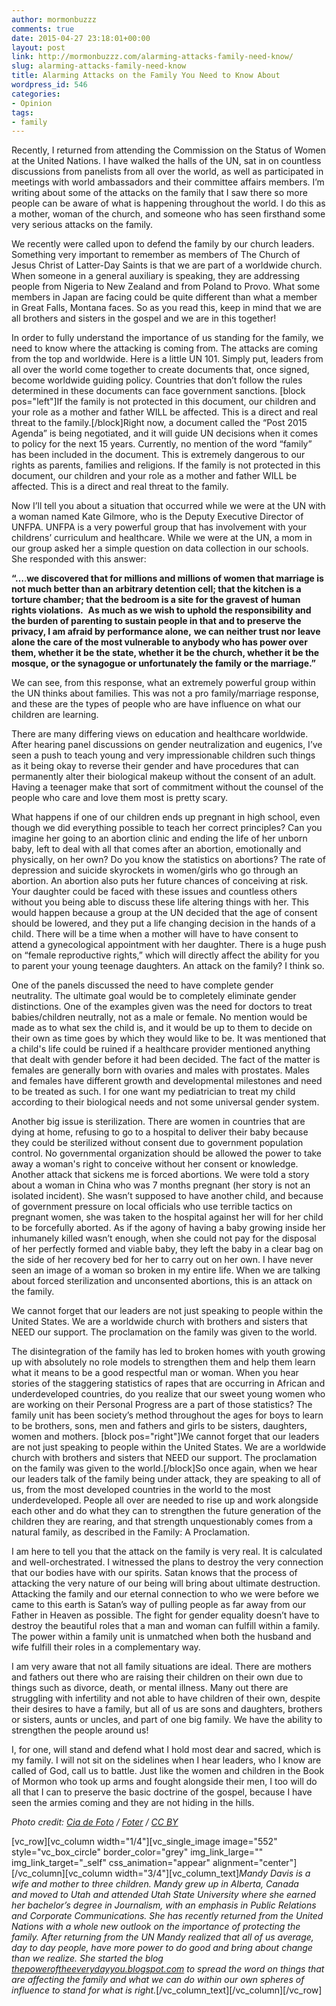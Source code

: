 ```yaml
---
author: mormonbuzzz
comments: true
date: 2015-04-27 23:18:01+00:00
layout: post
link: http://mormonbuzzz.com/alarming-attacks-family-need-know/
slug: alarming-attacks-family-need-know
title: Alarming Attacks on the Family You Need to Know About
wordpress_id: 546
categories:
- Opinion
tags:
- family
---
```


Recently, I returned from attending the Commission on the Status of Women at the United Nations. I have walked the halls of the UN, sat in on countless discussions from panelists from all over the world, as well as participated in meetings with world ambassadors and their committee affairs members. I’m writing about some of the attacks on the family that I saw there so more people can be aware of what is happening throughout the world. I do this as a mother, woman of the church, and someone who has seen firsthand some very serious attacks on the family.




We recently were called upon to defend the family by our church leaders. Something very important to remember as members of The Church of Jesus Christ of Latter-Day Saints is that we are part of a worldwide church. When someone in a general auxiliary is speaking, they are addressing people from Nigeria to New Zealand and from Poland to Provo. What some members in Japan are facing could be quite different than what a member in Great Falls, Montana faces. So as you read this, keep in mind that we are all brothers and sisters in the gospel and we are in this together!




In order to fully understand the importance of us standing for the family, we need to know where the attacking is coming from. The attacks are coming from the top and worldwide. Here is a little UN 101. Simply put, leaders from all over the world come together to create documents that, once signed, become worldwide guiding policy. Countries that don’t follow the rules determined in these documents can face government sanctions. [block pos="left"]If the family is not protected in this document, our children and your role as a mother and father WILL be affected. This is a direct and real threat to the family.[/block]Right now, a document called the “Post 2015 Agenda” is being negotiated, and it will guide UN decisions when it comes to policy for the next 15 years. Currently, no mention of the word “family” has been included in the document. This is extremely dangerous to our rights as parents, families and religions. If the family is not protected in this document, our children and your role as a mother and father WILL be affected. This is a direct and real threat to the family.




Now I’ll tell you about a situation that occurred while we were at the UN with a woman named Kate Gilmore, who is the Deputy Executive Director of UNFPA. UNFPA is a very powerful group that has involvement with your childrens’ curriculum and healthcare. While we were at the UN, a mom in our group asked her a simple question on data collection in our schools. She responded with this answer:




**“…**.**we discovered that for millions and millions of women that marriage is not much better than an arbitrary detention cell; that the kitchen is a torture chamber; that the bedroom is a site for the gravest of human rights violations.**  **As much as we wish to uphold the responsibility and the burden of parenting to sustain people in that and to preserve the privacy, I am afraid by performance alone,** **we can neither trust nor leave alone the care of the most vulnerable to anybody who has power over them, whether it be the state, whether it be the church, whether it be the mosque, or the synagogue or unfortunately the family or the marriage.”**




We can see, from this response, what an extremely powerful group within the UN thinks about families. This was not a pro family/marriage response, and these are the types of people who are have influence on what our children are learning.




There are many differing views on education and healthcare worldwide. After hearing panel discussions on gender neutralization and eugenics, I’ve seen a push to teach young and very impressionable children such things as it being okay to reverse their gender and have procedures that can permanently alter their biological makeup without the consent of an adult. Having a teenager make that sort of commitment without the counsel of the people who care and love them most is pretty scary.




What happens if one of our children ends up pregnant in high school, even though we did everything possible to teach her correct principles? Can you imagine her going to an abortion clinic and ending the life of her unborn baby, left to deal with all that comes after an abortion, emotionally and physically, on her own? Do you know the statistics on abortions? The rate of depression and suicide skyrockets in women/girls who go through an abortion. An abortion also puts her future chances of conceiving at risk. Your daughter could be faced with these issues and countless others without you being able to discuss these life altering things with her. This would happen because a group at the UN decided that the age of consent should be lowered, and they put a life changing decision in the hands of a child. There will be a time when a mother will have to have consent to attend a gynecological appointment with her daughter. There is a huge push on “female reproductive rights,” which will directly affect the ability for you to parent your young teenage daughters. An attack on the family? I think so.




One of the panels discussed the need to have complete gender neutrality. The ultimate goal would be to completely eliminate gender distinctions. One of the examples given was the need for doctors to treat babies/children neutrally, not as a male or female. No mention would be made as to what sex the child is, and it would be up to them to decide on their own as time goes by which they would like to be. It was mentioned that a child's life could be ruined if a healthcare provider mentioned anything that dealt with gender before it had been decided. The fact of the matter is females are generally born with ovaries and males with prostates. Males and females have different growth and developmental milestones and need to be treated as such. I for one want my pediatrician to treat my child according to their biological needs and not some universal gender system.




Another big issue is sterilization. There are women in countries that are dying at home, refusing to go to a hospital to deliver their baby because they could be sterilized without consent due to government population control. No governmental organization should be allowed the power to take away a woman's right to conceive without her consent or knowledge. Another attack that sickens me is forced abortions. We were told a story about a woman in China who was 7 months pregnant (her story is not an isolated incident). She wasn’t supposed to have another child, and because of government pressure on local officials who use terrible tactics on pregnant women, she was taken to the hospital against her will for her child to be forcefully aborted. As if the agony of having a baby growing inside her inhumanely killed wasn’t enough, when she could not pay for the disposal of her perfectly formed and viable baby, they left the baby in a clear bag on the side of her recovery bed for her to carry out on her own. I have never seen an image of a woman so broken in my entire life. When we are talking about forced sterilization and unconsented abortions, this is an attack on the family.




We cannot forget that our leaders are not just speaking to people within the United States. We are a worldwide church with brothers and sisters that NEED our support. The proclamation on the family was given to the world.




The disintegration of the family has led to broken homes with youth growing up with absolutely no role models to strengthen them and help them learn what it means to be a good respectful man or woman. When you hear stories of the staggering statistics of rapes that are occurring in African and underdeveloped countries, do you realize that our sweet young women who are working on their Personal Progress are a part of those statistics? The family unit has been society’s method throughout the ages for boys to learn to be brothers, sons, men and fathers and girls to be sisters, daughters, women and mothers. [block pos="right"]We cannot forget that our leaders are not just speaking to people within the United States. We are a worldwide church with brothers and sisters that NEED our support. The proclamation on the family was given to the world.[/block]So once again, when we hear our leaders talk of the family being under attack, they are speaking to all of us, from the most developed countries in the world to the most underdeveloped. People all over are needed to rise up and work alongside each other and do what they can to strengthen the future generation of the children they are rearing, and that strength unquestionably comes from a natural family, as described in the Family: A Proclamation.




I am here to tell you that the attack on the family is very real. It is calculated and well-orchestrated. I witnessed the plans to destroy the very connection that our bodies have with our spirits. Satan knows that the process of attacking the very nature of our being will bring about ultimate destruction. Attacking the family and our eternal connection to who we were before we came to this earth is Satan’s way of pulling people as far away from our Father in Heaven as possible. The fight for gender equality doesn’t have to destroy the beautiful roles that a man and woman can fulfill within a family. The power within a family unit is unmatched when both the husband and wife fulfill their roles in a complementary way.




I am very aware that not all family situations are ideal. There are mothers and fathers out there who are raising their children on their own due to things such as divorce, death, or mental illness. Many out there are struggling with infertility and not able to have children of their own, despite their desires to have a family, but all of us are sons and daughters, brothers or sisters, aunts or uncles, and part of one big family. We have the ability to strengthen the people around us!




I, for one, will stand and defend what I hold most dear and sacred, which is my family. I will not sit on the sidelines when I hear leaders, who I know are called of God, call us to battle. Just like the women and children in the Book of Mormon who took up arms and fought alongside their men, I too will do all that I can to preserve the basic doctrine of the gospel, because I have seen the armies coming and they are not hiding in the hills.


_Photo credit: [Cia de Foto](https://www.flickr.com/photos/ciadefoto/3218002851/) / [Foter](http://foter.com/) / [CC BY](http://creativecommons.org/licenses/by/2.0/)_

[vc_row][vc_column width="1/4"][vc_single_image image="552" style="vc_box_circle" border_color="grey" img_link_large="" img_link_target="_self" css_animation="appear" alignment="center"][/vc_column][vc_column width="3/4"][vc_column_text]_Mandy Davis is a wife and mother to three children. Mandy grew up in Alberta, Canada and moved to Utah and attended Utah State University where she earned her bachelor’s degree in Journalism, with an emphasis in Public Relations and Corporate Communications. She has recently returned from the United Nations with a whole new outlook on the importance of protecting the family. After returning from the UN Mandy realized that all of us average, day to day people, have more power to do good and bring about change than we realize. She started the blog [ thepoweroftheeverydayyou.blogspot.com](http://thepoweroftheeverydayyou.blogspot.com/) to spread the word on things that are affecting the family and what we can do within our own spheres of influence to stand for what is right._[/vc_column_text][/vc_column][/vc_row]
